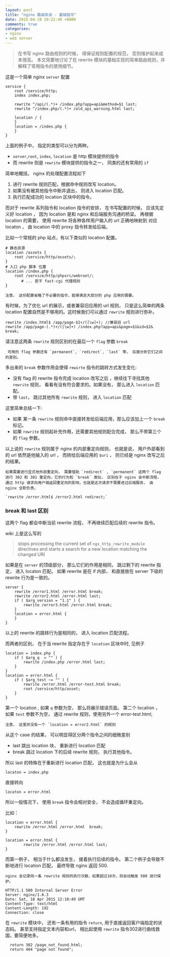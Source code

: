 ```yaml
---
layout: post
title: "nginx 路由杂谈 - 基础指令"
date: 2015-04-18 19:22:40 +0800
comments: true
categories:
- nginx
- web server
---
```


> 在书写 nginx 路由规则的时候， 得保证规则配置的规范， 否则维护起来成本很高。
> 本文简要地讨论了在 rewrite 模块的基础实现的简单路由规则，并解释了常用指令的使用细节。

这是一个简单 nginx `server` 配置

```
service {
    root /service/http;
    index index.php;

    rewrite ^/api/(.*)+ /index.php?app=api&method=$1 last;
    rewrite ^/index.php/(.*)+ /old_api_warning.html last;

    location / {
    }
    location = /index.php {
    }
}
```


上面的例子中， 指定的类型可以分为两种。
* `server`,`root`, `index`, `location` 是 http 模块提供的指令
* 而 rewrite 则是 `rewrite` 模块提供的指令之一， 同类的还有常用的 `if`

简单地概括， nginx 的处理配置流程如下

1. 进行 rewrite 规则匹配，根据命中规则改写 location。
1. 如果没有被其他指令中断并退出， 则进入 location 匹配。
1. 执行匹配成功的 location 区块中的指令。

而对于 rewrite 系列指令和 location 指令的安排， 在书写配置的时候， 应该先定义好 location ， 因为 location 是和 nginx 和后端服务沟通的桥梁。
再根据 location 的需要， 使用 rewrite 将各种各样用户输入的 url 正确地映射到 对应 locaton ， 由 location 中的 proxy 指令转发给后端。

比如一个常规的 php 站点，有以下类似的 location 配置。

```
# 静态资源
location /assets {
    root /service/http/assets/;
}
# 入口 php 脚本 位置
location /index.php {
    root /service/http/phpsrc/webroot/;
       # ... 若干 fast-cgi 代理规则
}
```

    注意， 这份配置省略了不必要的指令，能够满足大部分的 php 应用的需要。

有时候，为了优化 url 的展示，或者兼容旧应用的 url 规则， 只是这么简单的两条 location 配置自然是不够用的。这时候我们可以通过 `rewrite` 规则进行弥补。

```
rewrite /index.html$ /app/page-$1+/([\w]+); //兼容旧 url
rewrite /app/page-(.*)+/([\w]+) /index.php?app=api&page=$1&id=$2& break;
```

请注意这两条 `rewrite` 规则区别的在最后一个 `flag` 参数 `break`

     可用的 flag 参数还有 `permanent`, `redirect`, `last` 等， 后面分析它们之间的差别。

多出来的 `break` 参数作用会使得 `rewirte` 指令的跳转方式发生变化:

* 没有 flag 的 rewrite 指令完成 location 改写之后 ，继续往下寻找其他 `rewrite` 规则， 看看有没有符合要求的。如果没有， 那么进入 `location` 匹配。
* 带 `last`， 跳过其他所有 `rewrite` 规则， 进入 `location` 匹配

这里简单总结一下:

* 如果 某一条 `rewrite` 规则命中直接转发给后端应用，那么应该加上一个 `break` 标记。
* 如果 `rewrite` 规则起补充作用，还需要其他规则配合完成， 那么不带第三个的 `flag` 参数。

以上说的 `rewrite` 规则属于 nginx 的内部重定向规则， 也就是说， 用户外部看到的 url 依然是他输入的 url ， 而转给后端应用的 `$uri` ， 则已经是 nginx 改写之后的结果。

    如果需要进行显式地外部重定向， 需要借助 `redirect` , `permanent` 这两个 flag 进行 302 和 301 重定向，它的行为和 `break` 类似， 区别在于 nginx 会中断流程， 通过 http 请求向用户端返回重定向的影响，也就是这次请求不需要进过后端服务， 由 nginx 全职负责。

    `rewrite /error.html$ /error2.html redirect;`

### break 和 last 区别

这两个 flag 都会中断当前 rewrite 流程， 不再继续匹配后续的 rewrite 指令。

wiki 上是这么写的

> stops processing the current set of `ngx_http_rewrite_module` directives and starts a search for a new location matching the changed URI

如果是在 `server` 的顶级部分， 那么它们的作用是相同， 跳过剩下的 rewrite 指定， 进入 locaton 匹配。 如果 rewrite 是在 if 内部， 和直接放在 server 下级的  rewrite 行为是一致的。

```
server {
    rewrite /error1.html /error.html break;
    rewrite /error2.html /error.html last;
    if ( $arg_version = "1.1" ) {
        rewrite /error3.html /error.html break;
    }
    location = error.html {
    }
}
```

以上的 rewrite 的跳转行为是相同的， 进入 location 匹配流程。

而两者的区别， 在于当 rewrite 指定存在于 `location` 区块中时, 见例子

```
location = index.php {
    if ( $arg_q  = "" ) {
        rewrite /index.php /error.html last;
    }
}
location = error.html {
    if ( $arg_test ~= "" ) {
        rewrite /error.html /error-test.html break;
        root /service/http/asset;
    }
}

```

第一个 location , 如果 `q` 参数为空， 那么将展示错误页面。
第二个 location ， 如果 `test` 参数不为空， 通过 rewrite 规则，使用另外一个 error-test.html;

    注意， 这里并没有一个 `location = error2.html` 的规则

从这个 case 的结果， 可以明显得区分两个指令之间的细微差别

* last 跳出 location 块， 重新进行 location 匹配
* break 跳过 location 下的后续 rewrite 规则， 执行其他指令。

所以 last 的特殊在于重新进行 location 匹配，  这也就是为什么会从

`locaton = index.php`

直接转向

`locaton = error.html`

所以一般情况下， 使用 `break` 指令会相对安全， 不会造成循环重定向。

比如：

```nginx
location = error.html {
    rewrite /error.html /error.html  break;
}
```
```nginx
location = error.html {
        rewrite /error.html /error.html last;
}
```

而第一例子， 相当于什么都没发生， 接着执行后续的指令。
第二个例子会导致不断地进行 location 匹配， 最终导致 nginx 返回 500.

    nginx 会记录同一条 rewrite 规则的执行次数，如果超过10次，将自动触发 500 进行保护。

```
HTTP/1.1 500 Internal Server Error
Server: nginx/1.6.3
Date: Sat, 18 Apr 2015 12:10:49 GMT
Content-Type: text/html
Content-Length: 192
Connection: close
```

在 `rewrite` 模块中， 还有一条有用的指令 `return`, 用于直接返回客户端指定的状态码。
甚至支持指定文本内容和url， 相比起使用 `rewrite` 指令302进行曲线救国，要简便地多。

```
  return 302 /page_not_found.html;
  return 404 "page not found";
```
